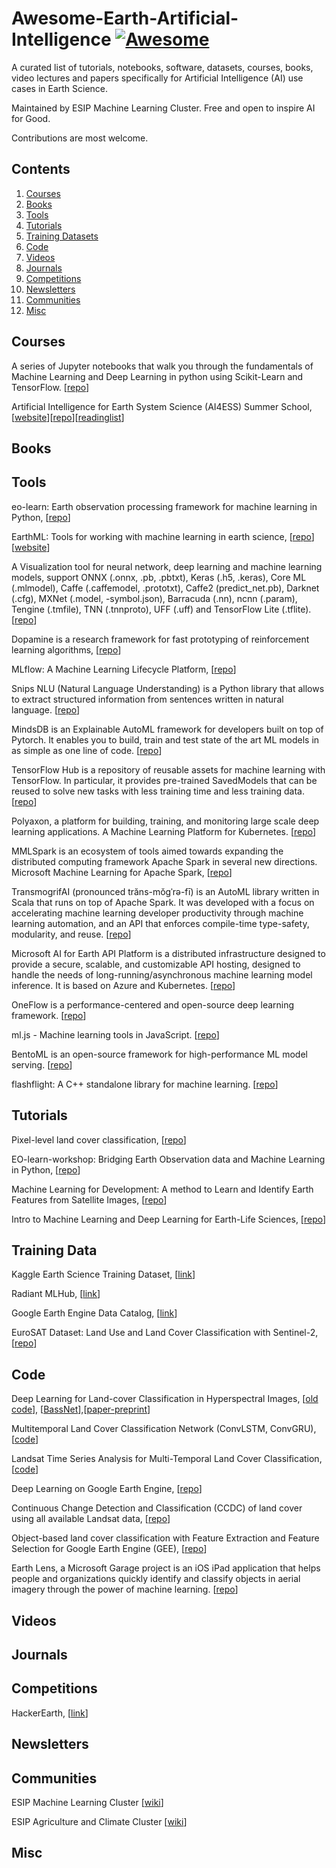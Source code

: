 # Awesome-Earth-Artificial-Intelligence [![Awesome](https://awesome.re/badge.svg)](https://awesome.re)

A curated list of tutorials, notebooks, software, datasets, courses, books, video lectures and papers specifically for Artificial Intelligence (AI) use cases in Earth Science.

Maintained by ESIP Machine Learning Cluster. Free and open to inspire AI for Good.

Contributions are most welcome. 

## Contents

1. [Courses](#courses)
2. [Books](#books)
3. [Tools](#tools)
3. [Tutorials](#tutorials)
4. [Training Datasets](#traningdata)
5. [Code](#code)
6. [Videos](#videos)
7. [Journals](#journals)
8. [Competitions](#competitions)
9. [Newsletters](#newsletters)
10. [Communities](#communities)
11. [Misc](#misc)

## Courses

A series of Jupyter notebooks that walk you through the fundamentals of Machine Learning and Deep Learning in python using Scikit-Learn and TensorFlow. [[repo](https://github.com/ageron/handson-ml)]

Artificial Intelligence for Earth System Science (AI4ESS) Summer School, [[website](https://www2.cisl.ucar.edu/events/summer-school/ai4ess/2020/artificial-intelligence-earth-system-science-ai4ess-summer-school)][[repo](https://github.com/NCAR/ai4ess-hackathon-2020)][[readinglist](https://www2.cisl.ucar.edu/sites/default/files/AI4ESS%20Webpage%20PDF%20Recommended%20Readings.pdf)]

## Books



## Tools

eo-learn: Earth observation processing framework for machine learning in Python, [[repo](https://github.com/sentinel-hub/eo-learn)]

EarthML: Tools for working with machine learning in earth science, [[repo](https://github.com/pyviz-topics/EarthML)][[website](http://earthml.holoviz.org/)]

A Visualization tool for neural network, deep learning and machine learning models, support ONNX (.onnx, .pb, .pbtxt), Keras (.h5, .keras), Core ML (.mlmodel), Caffe (.caffemodel, .prototxt), Caffe2 (predict_net.pb), Darknet (.cfg), MXNet (.model, -symbol.json), Barracuda (.nn), ncnn (.param), Tengine (.tmfile), TNN (.tnnproto), UFF (.uff) and TensorFlow Lite (.tflite). [[repo](https://github.com/lutzroeder/netron)]

Dopamine is a research framework for fast prototyping of reinforcement learning algorithms, [[repo](https://github.com/google/dopamine)]

MLflow: A Machine Learning Lifecycle Platform, [[repo](https://github.com/mlflow/mlflow)]

Snips NLU (Natural Language Understanding) is a Python library that allows to extract structured information from sentences written in natural language. [[repo](https://github.com/snipsco/snips-nlu)]

MindsDB is an Explainable AutoML framework for developers built on top of Pytorch. It enables you to build, train and test state of the art ML models in as simple as one line of code. [[repo](https://github.com/mindsdb/mindsdb)]

TensorFlow Hub is a repository of reusable assets for machine learning with TensorFlow. In particular, it provides pre-trained SavedModels that can be reused to solve new tasks with less training time and less training data. [[repo](https://github.com/tensorflow/hub)]

Polyaxon, a platform for building, training, and monitoring large scale deep learning applications. A Machine Learning Platform for Kubernetes. [[repo](https://github.com/polyaxon/polyaxon)]

MMLSpark is an ecosystem of tools aimed towards expanding the distributed computing framework Apache Spark in several new directions. Microsoft Machine Learning for Apache Spark, [[repo](https://github.com/Azure/mmlspark)]

TransmogrifAI (pronounced trăns-mŏgˈrə-fī) is an AutoML library written in Scala that runs on top of Apache Spark. It was developed with a focus on accelerating machine learning developer productivity through machine learning automation, and an API that enforces compile-time type-safety, modularity, and reuse. [[repo](https://github.com/salesforce/TransmogrifAI)]

Microsoft AI for Earth API Platform is a distributed infrastructure designed to provide a secure, scalable, and customizable API hosting, designed to handle the needs of long-running/asynchronous machine learning model inference. It is based on Azure and Kubernetes. [[repo](https://github.com/microsoft/AIforEarth-API-Platform)]

OneFlow is a performance-centered and open-source deep learning framework. [[repo](https://github.com/Oneflow-Inc/oneflow)]

ml.js - Machine learning tools in JavaScript. [[repo](https://github.com/mljs/ml)]

BentoML is an open-source framework for high-performance ML model serving. [[repo](https://github.com/bentoml/BentoML)]

flashflight: A C++ standalone library for machine learning. [[repo](https://github.com/facebookresearch/flashlight)]


## Tutorials

Pixel-level land cover classification, [[repo](https://github.com/Azure/pixel_level_land_classification)]

EO-learn-workshop: Bridging Earth Observation data and Machine Learning in Python, [[repo](https://github.com/sentinel-hub/eo-learn-workshop)]

Machine Learning for Development: A method to Learn and Identify Earth Features from Satellite Images, [[repo](https://github.com/worldbank/ml4dev)]

Intro to Machine Learning and Deep Learning for Earth-Life Sciences, [[repo](https://github.com/Machine-Learning-Tokyo/ELSI-DL-Bootcamp)]



## Training Data

Kaggle Earth Science Training Dataset, [[link](https://www.kaggle.com/search?q=tag%3A%22earth+science%22+in%3Adatasets)]

Radiant MLHub, [[link](https://www.mlhub.earth/#datasets)]

Google Earth Engine Data Catalog, [[link](https://developers.google.com/earth-engine/datasets/catalog)]

EuroSAT Dataset: Land Use and Land Cover Classification with Sentinel-2, [[repo](https://github.com/phelber/EuroSAT)]

## Code

Deep Learning for Land-cover Classification in Hyperspectral Images, [[old code](https://github.com/KGPML/Hyperspectral)], [[BassNet](https://github.com/hbutsuak95/BASS-Net)],[[paper-preprint](https://arxiv.org/abs/1612.00144)]

Multitemporal Land Cover Classification Network (ConvLSTM, ConvGRU), [[code](https://github.com/TUM-LMF/MTLCC)]

Landsat Time Series Analysis for Multi-Temporal Land Cover Classification, [[code](https://github.com/agr-ayush/Landsat-Time-Series-Analysis-for-Multi-Temporal-Land-Cover-Classification)] 

Deep Learning on Google Earth Engine, [[repo](https://github.com/ucalyptus/EarthEngine-Deep-Learning)]

Continuous Change Detection and Classification (CCDC) of land cover using all available Landsat data, [[repo](https://github.com/GERSL/CCDC)]

Object-based land cover classification with Feature Extraction and Feature Selection for Google Earth Engine (GEE), [[repo](https://github.com/GERSL/CCDC)]

Earth Lens, a Microsoft Garage project is an iOS iPad application that helps people and organizations quickly identify and classify objects in aerial imagery through the power of machine learning. [[repo](https://github.com/microsoft/Earth-Lens)]



## Videos



## Journals


## Competitions

HackerEarth, [[link](https://www.hackerearth.com/challenges/)]

## Newsletters


## Communities

ESIP Machine Learning Cluster [[wiki](https://wiki.esipfed.org/Machine_Learning)]

ESIP Agriculture and Climate Cluster [[wiki](https://wiki.esipfed.org/Agriculture_and_Climate)]



## Misc


  

